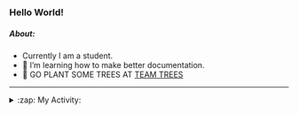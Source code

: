 ### Hello World!

##### About:
- Currently I am a student.
- 🌱 I’m learning how to make better documentation.
- 🌱 GO PLANT SOME TREES AT [TEAM TREES](https://teamtrees.org/)

---
<details>
  <summary>:zap: My Activity:</summary>
  
<!--START_SECTION:waka-->
![Code Time](http://img.shields.io/badge/Code%20Time-1%2C157%20hrs%2047%20mins-blue)

**I'm a Night 🦉** 

```text
🌞 Morning                1855 commits        ███░░░░░░░░░░░░░░░░░░░░░░   10.04 % 
🌆 Daytime                6283 commits        ████████░░░░░░░░░░░░░░░░░   34.00 % 
🌃 Evening                5270 commits        ███████░░░░░░░░░░░░░░░░░░   28.52 % 
🌙 Night                  5072 commits        ███████░░░░░░░░░░░░░░░░░░   27.45 % 
```
📅 **I'm Most Productive on Wednesday** 

```text
Monday                   2632 commits        ████░░░░░░░░░░░░░░░░░░░░░   14.24 % 
Tuesday                  2524 commits        ███░░░░░░░░░░░░░░░░░░░░░░   13.66 % 
Wednesday                4304 commits        ██████░░░░░░░░░░░░░░░░░░░   23.29 % 
Thursday                 2386 commits        ███░░░░░░░░░░░░░░░░░░░░░░   12.91 % 
Friday                   1878 commits        ███░░░░░░░░░░░░░░░░░░░░░░   10.16 % 
Saturday                 1624 commits        ██░░░░░░░░░░░░░░░░░░░░░░░   08.79 % 
Sunday                   3132 commits        ████░░░░░░░░░░░░░░░░░░░░░   16.95 % 
```


📊 **This Week I Spent My Time On** 

```text
🔥 Editors: 
VS Code                  2 hrs 38 mins       █████████████████████████   100.00 % 

🐱‍💻 Projects: 
praise                   2 hrs 37 mins       █████████████████████████   99.13 % 
CSF31                    1 min               ░░░░░░░░░░░░░░░░░░░░░░░░░   00.76 % 
giveth-dapps-v2          0 secs              ░░░░░░░░░░░░░░░░░░░░░░░░░   00.11 % 
```


 Last Updated on 10/08/2023 21:09:54 UTC
<!--END_SECTION:waka-->
</details>
